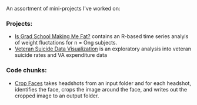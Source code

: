 An assortment of mini-projects I've worked on:

### Projects:  
* [Is Grad School Making Me Fat?](is_grad_school_making_me_fat.ipynb) contains an R-based time series analyis of weight fluctations for n = Ong subjects.
* [Veteran Suicide Data Visualization](veteran_suicuide/vet_suicide_dataviz.ipynb) is an exploratory analysis into veteran suicide rates and VA expenditure data 

### Code chunks:  
* [Crop Faces](crop_faces.ipynb) takes headshots from an input folder and for each headshot, identifies the face, crops the image around the face, and writes out the cropped image to an output folder. 
